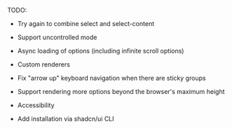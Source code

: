 TODO:

- Try again to combine select and select-content

- Support uncontrolled mode
- Async loading of options (including infinite scroll options)
- Custom renderers
- Fix "arrow up" keyboard navigation when there are sticky groups
- Support rendering more options beyond the browser's maximum height
- Accessibility
- Add installation via shadcn/ui CLI
